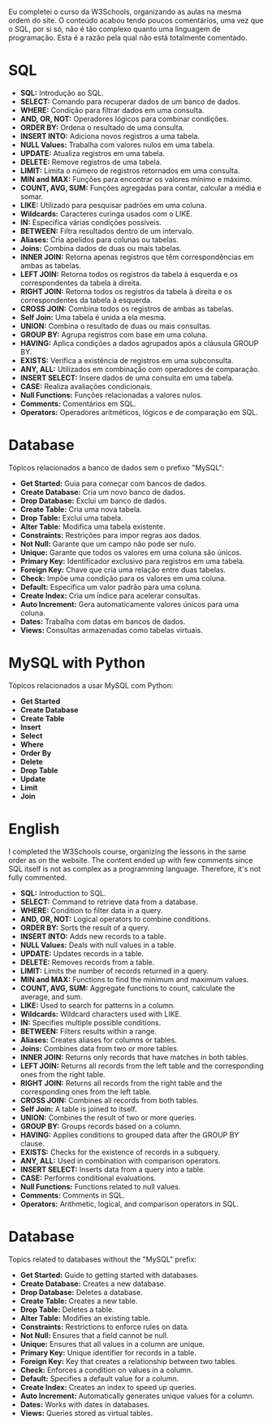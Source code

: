 Eu completei o curso da W3Schools, organizando as aulas na mesma ordem do site. O conteúdo acabou tendo poucos comentários, uma vez que o SQL, por si só, não é tão complexo quanto uma linguagem de programação. Esta é a razão pela qual não está totalmente comentado.

# SQL

- **SQL:** Introdução ao SQL.
- **SELECT:** Comando para recuperar dados de um banco de dados.
- **WHERE:** Condição para filtrar dados em uma consulta.
- **AND, OR, NOT:** Operadores lógicos para combinar condições.
- **ORDER BY:** Ordena o resultado de uma consulta.
- **INSERT INTO:** Adiciona novos registros a uma tabela.
- **NULL Values:** Trabalha com valores nulos em uma tabela.
- **UPDATE:** Atualiza registros em uma tabela.
- **DELETE:** Remove registros de uma tabela.
- **LIMIT:** Limita o número de registros retornados em uma consulta.
- **MIN and MAX:** Funções para encontrar os valores mínimo e máximo.
- **COUNT, AVG, SUM:** Funções agregadas para contar, calcular a média e somar.
- **LIKE:** Utilizado para pesquisar padrões em uma coluna.
- **Wildcards:** Caracteres curinga usados com o LIKE.
- **IN:** Especifica várias condições possíveis.
- **BETWEEN:** Filtra resultados dentro de um intervalo.
- **Aliases:** Cria apelidos para colunas ou tabelas.
- **Joins:** Combina dados de duas ou mais tabelas.
- **INNER JOIN:** Retorna apenas registros que têm correspondências em ambas as tabelas.
- **LEFT JOIN:** Retorna todos os registros da tabela à esquerda e os correspondentes da tabela à direita.
- **RIGHT JOIN:** Retorna todos os registros da tabela à direita e os correspondentes da tabela à esquerda.
- **CROSS JOIN:** Combina todos os registros de ambas as tabelas.
- **Self Join:** Uma tabela é unida a ela mesma.
- **UNION:** Combina o resultado de duas ou mais consultas.
- **GROUP BY:** Agrupa registros com base em uma coluna.
- **HAVING:** Aplica condições a dados agrupados após a cláusula GROUP BY.
- **EXISTS:** Verifica a existência de registros em uma subconsulta.
- **ANY, ALL:** Utilizados em combinação com operadores de comparação.
- **INSERT SELECT:** Insere dados de uma consulta em uma tabela.
- **CASE:** Realiza avaliações condicionais.
- **Null Functions:** Funções relacionadas a valores nulos.
- **Comments:** Comentários em SQL.
- **Operators:** Operadores aritméticos, lógicos e de comparação em SQL.

# Database
Tópicos relacionados a banco de dados sem o prefixo "MySQL":

- **Get Started:** Guia para começar com bancos de dados.
- **Create Database:** Cria um novo banco de dados.
- **Drop Database:** Exclui um banco de dados.
- **Create Table:** Cria uma nova tabela.
- **Drop Table:** Exclui uma tabela.
- **Alter Table:** Modifica uma tabela existente.
- **Constraints:** Restrições para impor regras aos dados.
- **Not Null:** Garante que um campo não pode ser nulo.
- **Unique:** Garante que todos os valores em uma coluna são únicos.
- **Primary Key:** Identificador exclusivo para registros em uma tabela.
- **Foreign Key:** Chave que cria uma relação entre duas tabelas.
- **Check:** Impõe uma condição para os valores em uma coluna.
- **Default:** Especifica um valor padrão para uma coluna.
- **Create Index:** Cria um índice para acelerar consultas.
- **Auto Increment:** Gera automaticamente valores únicos para uma coluna.
- **Dates:** Trabalha com datas em bancos de dados.
- **Views:** Consultas armazenadas como tabelas virtuais.

# MySQL with Python
Tópicos relacionados a usar MySQL com Python:

- **Get Started**
- **Create Database**
- **Create Table**
- **Insert**
- **Select**
- **Where**
- **Order By**
- **Delete**
- **Drop Table**
- **Update**
- **Limit**
- **Join**



# English

I completed the W3Schools course, organizing the lessons in the same order as on the website. The content ended up with few comments since SQL itself is not as complex as a programming language. Therefore, it's not fully commented.

- **SQL:** Introduction to SQL.
- **SELECT:** Command to retrieve data from a database.
- **WHERE:** Condition to filter data in a query.
- **AND, OR, NOT:** Logical operators to combine conditions.
- **ORDER BY:** Sorts the result of a query.
- **INSERT INTO:** Adds new records to a table.
- **NULL Values:** Deals with null values in a table.
- **UPDATE:** Updates records in a table.
- **DELETE:** Removes records from a table.
- **LIMIT:** Limits the number of records returned in a query.
- **MIN and MAX:** Functions to find the minimum and maximum values.
- **COUNT, AVG, SUM:** Aggregate functions to count, calculate the average, and sum.
- **LIKE:** Used to search for patterns in a column.
- **Wildcards:** Wildcard characters used with LIKE.
- **IN:** Specifies multiple possible conditions.
- **BETWEEN:** Filters results within a range.
- **Aliases:** Creates aliases for columns or tables.
- **Joins:** Combines data from two or more tables.
- **INNER JOIN:** Returns only records that have matches in both tables.
- **LEFT JOIN:** Returns all records from the left table and the corresponding ones from the right table.
- **RIGHT JOIN:** Returns all records from the right table and the corresponding ones from the left table.
- **CROSS JOIN:** Combines all records from both tables.
- **Self Join:** A table is joined to itself.
- **UNION:** Combines the result of two or more queries.
- **GROUP BY:** Groups records based on a column.
- **HAVING:** Applies conditions to grouped data after the GROUP BY clause.
- **EXISTS:** Checks for the existence of records in a subquery.
- **ANY, ALL:** Used in combination with comparison operators.
- **INSERT SELECT:** Inserts data from a query into a table.
- **CASE:** Performs conditional evaluations.
- **Null Functions:** Functions related to null values.
- **Comments:** Comments in SQL.
- **Operators:** Arithmetic, logical, and comparison operators in SQL.

# Database
Topics related to databases without the "MySQL" prefix:

- **Get Started:** Guide to getting started with databases.
- **Create Database:** Creates a new database.
- **Drop Database:** Deletes a database.
- **Create Table:** Creates a new table.
- **Drop Table:** Deletes a table.
- **Alter Table:** Modifies an existing table.
- **Constraints:** Restrictions to enforce rules on data.
- **Not Null:** Ensures that a field cannot be null.
- **Unique:** Ensures that all values in a column are unique.
- **Primary Key:** Unique identifier for records in a table.
- **Foreign Key:** Key that creates a relationship between two tables.
- **Check:** Enforces a condition on values in a column.
- **Default:** Specifies a default value for a column.
- **Create Index:** Creates an index to speed up queries.
- **Auto Increment:** Automatically generates unique values for a column.
- **Dates:** Works with dates in databases.
- **Views:** Queries stored as virtual tables.
